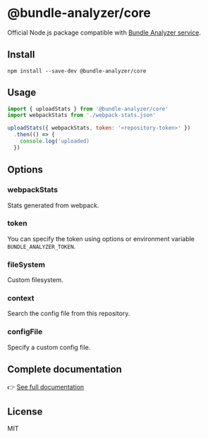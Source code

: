 # @bundle-analyzer/core

Official Node.js package compatible with [Bundle Analyzer service](https://www.bundle-analyzer.com).

## Install

```
npm install --save-dev @bundle-analyzer/core
```

## Usage

```js
import { uploadStats } from '@bundle-analyzer/core'
import webpackStats from './webpack-stats.json'

uploadStats({ webpackStats, token: '<repository-token>' })
  .then(() => {
    console.log('uploaded)
  })
```

## Options

### webpackStats

Stats generated from webpack.

### token

You can specify the token using options or environment variable `BUNDLE_ANALYZER_TOKEN`.

### fileSystem

Custom filesystem.

### context

Search the config file from this repository.

### configFile

Specify a custom config file.

## Complete documentation

👉 [See full documentation](https://docs.bundle-analyzer.com/)

## License

MIT
